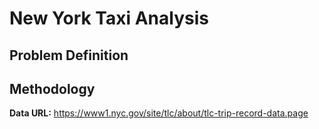 # New York Taxi Analysis

## Problem Definition 

## Methodology

**Data URL:** https://www1.nyc.gov/site/tlc/about/tlc-trip-record-data.page
